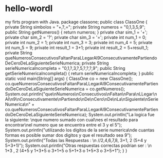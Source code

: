 # hello-wordl
my firts program with Java.
package classone;
public class ClassOne {
    	private String simbolos = "+,?,=";
	private String numeros = "0,1,3,5,9";
        public String getNumeros() {
            return numeros;
        }
	private char sim_1 = '+';
	private char sim_2 = '?';
	private char sim_3 = '=';
	private int num_1 = 0;
	private int num_2 = 1;
	private int num_3 = 3;
	private int num_4 = 5;
	private int num_5 = 9;
	private int result_1 = 3+1;
	private int result_2 = 5+result_1;
	private String queNumerosConsecutivosFaltanParaLLegarAl9ConsecutivamentePartiendoDeCeroDeLaSiguienteSerieNumerica;
	private String serieNumericaIncompleta = "0,1,?,3,?,5,?,?,?,9";
        public String getSerieNumericaIncompleta() {
            return serieNumericaIncompleta;
        }
    public static void main(String[] args) {
        ClassOne co = new ClassOne();
        co.queNumerosConsecutivosFaltanParaLLegarAl9ConsecutivamentePartiendoDeCeroDeLaSiguienteSerieNumerica = co.getNumeros();
        System.out.println("que\nNumeros\nConsecutivos\nFaltan\nPara\nLLegar\nAl\n9\nConsecutivamente\nPartiendo\nDe\nCero\nDe\nLa\nSiguiente\nSerie Numerica\n" + co.queNumerosConsecutivosFaltanParaLLegarAl9ConsecutivamentePartiendoDeCeroDeLaSiguienteSerieNumerica);
        System.out.println("La logica fue la siguiente: \nque numero sumado con cual\nes el resultado para encontrar\nel numero que se encuentra entre el 3 y el 5");
        System.out.println("utilizando los digitos de la serie numerica\nde cuantas formas es posible sumar dos digitos y que el resultado sea 9");
        System.out.println("Todas las Respuestas : \n //2,4,6,7,8, 3+1, 2 (5+4 y 5+3+1)");
        System.out.println("Otras respuestas correctas podrian ser : \n 1+3 , 2 (4+5 y 1+3+5 o 3+1+5 o 5+1+3 o 1+5+3 o 3+5+1");
    }
}

